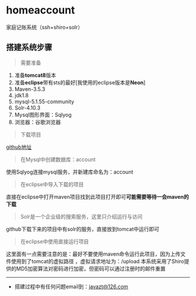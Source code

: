 
#  homeaccount
家庭记账系统（ssh+shiro+solr）

##  搭建系统步骤
  >  需要准备  
  
   1.  准备**tomcat8**版本  
   2.  准备**eclipse**带有sts的最好\[我使用的eclipse版本是**Neon**\]  
   3.  Maven-3.5.3  
   4.  jdk1.8  
   5.  mysql-5.1.55-community  
   6.  Solr-4.10.3
   7.    Mysql图形界面：Sqlyog
   8.  浏览器：谷歌浏览器
   
   >  下载项目  
   
   [github地址](https://github.com/jianghuxiaoao/homeaccount)  
   
   >  在Mysql中创建数据库：account  
   
使用Sqlyog连接mysql服务，并新建库命名为：account
   
   >  在eclipse中导入下载的项目  
   
 直接在eclipse中打开maven项目找到此项目打开即可**可能需要等待一会maven的下载**
 
   >  Solr是一个企业级的搜索服务，这里只介绍运行与访问  
   
 github下载下来的项目中有solr的服务，直接放到tomcat中运行即可
 
   >  在eclipse中使用直接运行项目
   
   这里面有一点需要注意的是：最好不要使用maven命令运行此项目，因为上传文件使用到了tomcat的虚拟路径 ，虚拟请求地址为：/upload
   本系统采用了Shiro提供的MD5加密算法对密码进行加密，但密码可以通过注册时的邮件重置
   
   ****
   - 搭建过程中有任何问题email到：javazt@126.com
